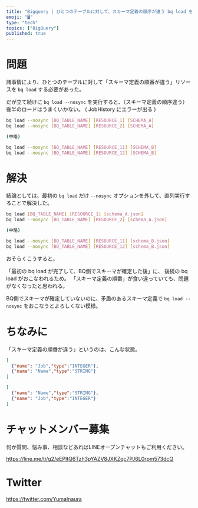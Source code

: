 ```yaml
---
title: "Bigquery | ひとつのテーブルに対して、スキーマ定義の順序が違う bq load を --nosync で実行するとうまくいかなかっ"
emoji: "🖥"
type: "tech"
topics: ["BigQuery"]
published: true
---
```


# 問題

諸事情により、ひとつのテーブルに対して「スキーマ定義の順番が違う」リソースを `bq load` する必要があった。

だが立て続けに `bq load --nosync` を実行すると、（スキーマ定義の順序違う）後半のロードはうまくいかない。
( JobHistory にエラーが出る )

```bash
bq load --nosync [BQ_TABLE_NAME] [RESOURCE_1] [SCHEMA_A]
bq load --nosync [BQ_TABLE_NAME] [RESOURCE_2] [SCHEMA_A]

(中略)

bq load --nosync [BQ_TABLE_NAME] [RESOURCE_11] [SCHEMA_B]
bq load --nosync [BQ_TABLE_NAME] [RESOURCE_12] [SCHEMA_B]
```

# 解決

結論としては、最初の `bq load` だけ `--nosync` オプションを外して、直列実行することで解決した。

```bash
bq load [BQ_TABLE_NAME] [RESOURCE_1] [schema_A.json]
bq load --nosync [BQ_TABLE_NAME] [RESOURCE_2] [schema_A.json]

(中略)

bq load --nosync [BQ_TABLE_NAME] [RESOURCE_11] [schema_B.json]
bq load --nosync [BQ_TABLE_NAME] [RESOURCE_12] [schema_B.json]
```

おそらくこうすると。

「最初の bq load が完了して、BQ側でスキーマが確定した後」に、 後続の bq load がおこなわれるため。
「スキーマ定義の順番」が食い違っていても、問題がなくなったと思われる。

BQ側でスキーマが確定していないのに、矛盾のあるスキーマ定義で `bq load --nosync` をおこなうとよろしくない模様。

# ちなみに

「スキーマ定義の順番が違う」というのは、こんな状態。

```schema_A.json
[
  {"name": "Job","type":"INTEGER"},
  {"name": "Name","type":"STRING"}
]
```

```schema_B.json
[
  {"name": "Name","type":"STRING"},
  {"name": "Job","type":"INTEGER"}
]
```











<!-- Update From Qiita API -->

# チャットメンバー募集


何か質問、悩み事、相談などあればLINEオープンチャットもご利用ください。

https://line.me/ti/g2/eEPltQ6Tzh3pYAZV8JXKZqc7PJ6L0rpm573dcQ





# Twitter


https://twitter.com/YumaInaura


<!-- Update From Qiita API -->


